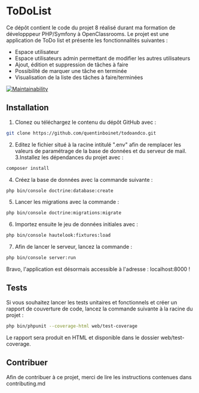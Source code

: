 ToDoList
========

Ce dépôt contient le code du projet 8 réalisé durant ma formation de développpeur PHP/Symfony à OpenClassrooms.
Le projet est une application de ToDo list et présente les fonctionnalités suivantes :
* Espace utilisateur
* Espace utilisateurs admin permettant de modifier les autres utilisateurs
* Ajout, édition et suppression de tâches à faire
* Possibilité de marquer une tâche en terminée
* Visualisation de la liste des tâches à faire/terminées

[![Maintainability](https://api.codeclimate.com/v1/badges/ee6923ebf98a9189f078/maintainability)](https://codeclimate.com/github/quentinboinet/todoandco/maintainability)

## Installation

1. Clonez ou téléchargez le contenu du dépôt GitHub avec :
```bash
git clone https://github.com/quentinboinet/todoandco.git 
```
2. Editez le fichier situé à la racine intitulé ".env" afin de remplacer les valeurs de paramétrage de la base de données et du serveur de mail.
3.Installez les dépendances du projet avec :
```bash
composer install
```
4. Créez la base de données avec la commande suivante :
```bash
php bin/console doctrine:database:create
```
5. Lancer les migrations avec la commande : 
```bash
php bin/console doctrine:migrations:migrate
```
6. Importez ensuite le jeu de données initiales avec : 
```bash
php bin/console hautelook:fixtures:load
```
7. Afin de lancer le serveur, lancez la commande :
```bash
php bin/console server:run
```

Bravo, l'application est désormais accessible à l'adresse : localhost:8000 !

## Tests

Si vous souhaitez lancer les tests unitaires et fonctionnels et créer un rapport de couverture de code, lancez la commande suivante à la racine du projet : 
```bash
php bin/phpunit --coverage-html web/test-coverage
```
Le rapport sera produit en HTML et disponible dans le dossier web/test-coverage.

## Contribuer

Afin de contribuer à ce projet, merci de lire les instructions contenues dans contributing.md
